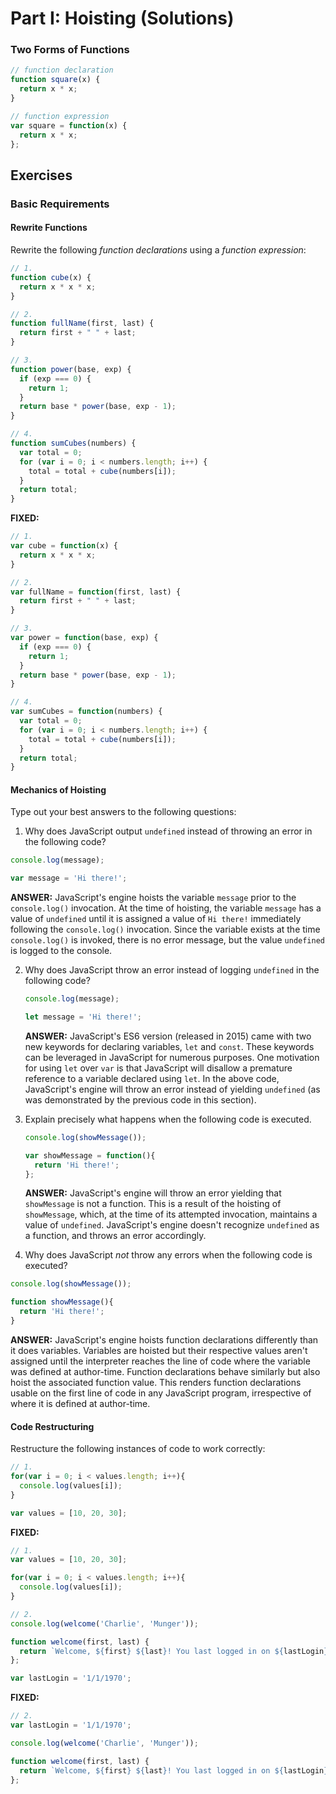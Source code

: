 # Part I: Hoisting (Solutions)

### Two Forms of Functions

```js
// function declaration
function square(x) {
  return x * x;
}

// function expression
var square = function(x) {
  return x * x;
};
```

## Exercises

### Basic Requirements

#### Rewrite Functions

Rewrite the following *function declarations* using a *function expression*:

 ```js
 // 1.
 function cube(x) {
   return x * x * x;
 }

 // 2.
 function fullName(first, last) {
   return first + " " + last;
 }

 // 3.
 function power(base, exp) {
   if (exp === 0) {
     return 1;
   }
   return base * power(base, exp - 1);
 }

 // 4.
 function sumCubes(numbers) {
   var total = 0;
   for (var i = 0; i < numbers.length; i++) {
     total = total + cube(numbers[i]);
   }
   return total;
 }
 ```

**FIXED:**
 ```js
 // 1.
 var cube = function(x) {
   return x * x * x;
 }

 // 2.
 var fullName = function(first, last) {
   return first + " " + last;
 }

 // 3.
 var power = function(base, exp) {
   if (exp === 0) {
     return 1;
   }
   return base * power(base, exp - 1);
 }

 // 4.
 var sumCubes = function(numbers) {
   var total = 0;
   for (var i = 0; i < numbers.length; i++) {
     total = total + cube(numbers[i]);
   }
   return total;
 }
 ```

#### Mechanics of Hoisting

Type out your best answers to the following questions:

1. Why does JavaScript output `undefined` instead of throwing an error in the following code?

  ```js
  console.log(message);

  var message = 'Hi there!';
  ```

  **ANSWER:** JavaScript's engine hoists the variable `message` prior to the `console.log()` invocation. At the time of hoisting, the variable `message` has a value of `undefined` until it is assigned a value of `Hi there!` immediately following the `console.log()` invocation. Since the variable exists at the time `console.log()` is invoked, there is no error message, but the value `undefined` is logged to the console.

2. Why does JavaScript throw an error instead of logging `undefined` in the following code?

    ```js
    console.log(message);

    let message = 'Hi there!';
    ```

    **ANSWER:** JavaScript's ES6 version (released in 2015) came with two new keywords for declaring variables, `let` and `const`. These keywords can be leveraged in JavaScript for numerous purposes. One motivation for using `let` over `var` is that JavaScript will disallow a premature reference to a variable declared using `let`. In the above code, JavaScript's engine will throw an error instead of yielding `undefined` (as was demonstrated by the previous code in this section).

3. Explain precisely what happens when the following code is executed.

    ```js
    console.log(showMessage());

    var showMessage = function(){
      return 'Hi there!';
    };
    ```
    **ANSWER:** JavaScript's engine will throw an error yielding that `showMessage` is not a function. This is a result of the hoisting of `showMessage`, which, at the time of its attempted invocation, maintains a value of `undefined`. JavaScript's engine doesn't recognize `undefined` as a function, and throws an error accordingly.


4. Why does JavaScript *not* throw any errors when the following code is executed?

  ```js
  console.log(showMessage());

  function showMessage(){
    return 'Hi there!';
  }
  ```

  **ANSWER:** JavaScript's engine hoists function declarations differently than it does variables. Variables are hoisted but their respective values aren't assigned until the interpreter reaches the line of code where the variable was defined at author-time. Function declarations behave similarly but also hoist the associated function value. This renders function declarations usable on the first line of code in any JavaScript program, irrespective of where it is defined at author-time.

#### Code Restructuring

Restructure the following instances of code to work correctly:

 ```js
 // 1.
 for(var i = 0; i < values.length; i++){
   console.log(values[i]);
 }

 var values = [10, 20, 30];
 ```

 **FIXED:**
 ```js
 // 1.
 var values = [10, 20, 30];

 for(var i = 0; i < values.length; i++){
   console.log(values[i]);
 }
 ```

 ```js
 // 2.
 console.log(welcome('Charlie', 'Munger'));

 function welcome(first, last) {
   return `Welcome, ${first} ${last}! You last logged in on ${lastLogin}.`
 };

 var lastLogin = '1/1/1970';
 ```

 **FIXED:**
 ```js
 // 2.
 var lastLogin = '1/1/1970';

 console.log(welcome('Charlie', 'Munger'));

 function welcome(first, last) {
   return `Welcome, ${first} ${last}! You last logged in on ${lastLogin}.`
 };
 ```
